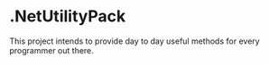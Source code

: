# .NetUtilityPack
This project intends to provide day to day useful methods for every programmer out there.
